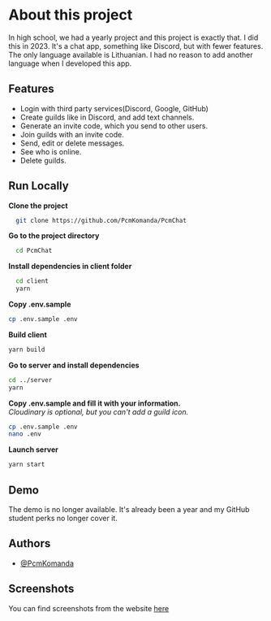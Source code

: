 # About this project
In high school, we had a yearly project and this project is exactly that. I did this in 2023. It's a chat app, something like Discord, but with fewer features. The only language available is Lithuanian. I had no reason to add another language when I developed this app.


## Features

- Login with third party services(Discord, Google, GitHub)
- Create guilds like in Discord, and add text channels.
- Generate an invite code, which you send to other users.
- Join guilds with an invite code.
- Send, edit or delete messages.
- See who is online.
- Delete guilds.

## Run Locally

**Clone the project**

```bash
  git clone https://github.com/PcmKomanda/PcmChat
```

**Go to the project directory**

```bash
  cd PcmChat
```

**Install dependencies in client folder**

```bash
  cd client
  yarn
```

**Copy .env.sample**

```bash
cp .env.sample .env
```

**Build client**

```bash
yarn build
```

**Go to server and install dependencies**

```bash
cd ../server
yarn
```

**Copy .env.sample and fill it with your information.**\
*Cloudinary is optional, but you can't add a guild icon.*
```bash
cp .env.sample .env
nano .env
```

**Launch server**
```bash
yarn start
```
## Demo

The demo is no longer available. It's already been a year and my GitHub student perks no longer cover it. 


## Authors

- [@PcmKomanda](https://www.github.com/pcmkomanda)


## Screenshots

You can find screenshots from the website [here](https://github.com/PcmKomanda/PcmChat/tree/master/screenshots)
